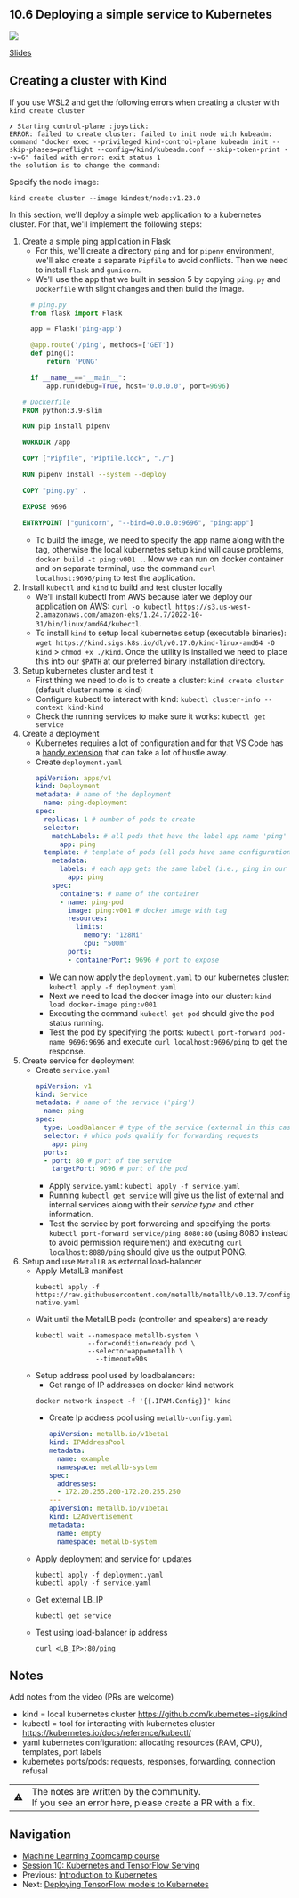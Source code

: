 
## 10.6 Deploying a simple service to Kubernetes

<a href="https://www.youtube.com/watch?v=PPUCVRIV9t8&list=PL3MmuxUbc_hIhxl5Ji8t4O6lPAOpHaCLR"><img src="images/thumbnail-10-06.jpg"></a>
 

[Slides](https://www.slideshare.net/AlexeyGrigorev/ml-zoomcamp-10-kubernetes)


## Creating a cluster with Kind

If you use WSL2 and get the following errors when creating a cluster with `kind create cluster` 

```
✗ Starting control-plane :joystick:
ERROR: failed to create cluster: failed to init node with kubeadm: command "docker exec --privileged kind-control-plane kubeadm init --skip-phases=preflight --config=/kind/kubeadm.conf --skip-token-print --v=6" failed with error: exit status 1
the solution is to change the command:
```

Specify the node image: 

```
kind create cluster --image kindest/node:v1.23.0
```
In this section, we'll deploy a simple web application to a kubernetes cluster. For that, we'll implement the following steps:

1. Create a simple ping application in Flask
   - For this, we'll create a directory `ping` and for `pipenv` environment, we'll also create a separate `Pipfile` to avoid conflicts. Then we need to install `flask` and `gunicorn`.
   - We'll use the app that we built in session 5 by copying `ping.py` and `Dockerfile` with slight changes and then build the image.
    ```python
      # ping.py
      from flask import Flask

      app = Flask('ping-app')

      @app.route('/ping', methods=['GET'])
      def ping():
          return 'PONG'

      if __name__=="__main__":
          app.run(debug=True, host='0.0.0.0', port=9696)
    ```
    ```dockerfile
    # Dockerfile
    FROM python:3.9-slim

    RUN pip install pipenv

    WORKDIR /app

    COPY ["Pipfile", "Pipfile.lock", "./"]

    RUN pipenv install --system --deploy

    COPY "ping.py" .

    EXPOSE 9696

    ENTRYPOINT ["gunicorn", "--bind=0.0.0.0:9696", "ping:app"]
    ```
    - To build the image, we need to specify the app name along with the tag, otherwise the local kubernetes setup `kind` will cause problems, `docker build -t ping:v001 .`. Now we can run on docker container and on separate terminal, use the command `curl localhost:9696/ping` to test the application.
2. Install `kubectl` and `kind` to build and test cluster locally
   - We'll install kubectl from AWS because later we deploy our application on AWS: `curl -o kubectl https://s3.us-west-2.amazonaws.com/amazon-eks/1.24.7/2022-10-31/bin/linux/amd64/kubectl`.
   - To install `kind` to setup local kubernetes setup (executable binaries): `wget https://kind.sigs.k8s.io/dl/v0.17.0/kind-linux-amd64 -O kind` > `chmod +x ./kind`. Once the utility is installed we need to place this into our `$PATH` at our preferred binary installation directory.
3. Setup kubernetes cluster and test it
   - First thing we need to do is to create a cluster: `kind create cluster` (default cluster name is kind)
   - Configure kubectl to interact with kind: `kubectl cluster-info --context kind-kind`
   - Check the running services to make sure it works: `kubectl get service`
4. Create a deployment
   - Kubernetes requires a lot of configuration and for that VS Code has a [handy extension](https://code.visualstudio.com/docs/azure/kubernetes) that can take a lot of hustle away.
   - Create `deployment.yaml`
      ```yaml
      apiVersion: apps/v1
      kind: Deployment
      metadata: # name of the deployment
        name: ping-deployment
      spec:
        replicas: 1 # number of pods to create
        selector:
          matchLabels: # all pods that have the label app name 'ping' are belonged to 'ping-deployment'
            app: ping
        template: # template of pods (all pods have same configuration)
          metadata:
            labels: # each app gets the same label (i.e., ping in our case)
              app: ping
          spec:
            containers: # name of the container
            - name: ping-pod
              image: ping:v001 # docker image with tag
              resources:
                limits:
                  memory: "128Mi"
                  cpu: "500m"
              ports:
              - containerPort: 9696 # port to expose
      ```
       - We can now apply the `deployment.yaml` to our kubernetes cluster: `kubectl apply -f deployment.yaml`
       - Next we need to load the docker image into our cluster: `kind load docker-image ping:v001`
       - Executing the command `kubectl get pod` should give the pod status running.
       - Test the pod by specifying the ports: `kubectl port-forward pod-name 9696:9696` and execute `curl localhost:9696/ping` to get the response.
5. Create service for deployment
   - Create `service.yaml`
      ```yaml
      apiVersion: v1
      kind: Service
      metadata: # name of the service ('ping')
        name: ping
      spec:
        type: LoadBalancer # type of the service (external in this case)
        selector: # which pods qualify for forwarding requests
          app: ping
        ports:
        - port: 80 # port of the service
          targetPort: 9696 # port of the pod
      ```
      - Apply `service.yaml`: `kubectl apply -f service.yaml`
      - Running `kubectl get service` will give us the list of external and internal services along with their *service type* and other information.
      - Test the service by port forwarding and specifying the ports: `kubectl port-forward service/ping 8080:80` (using 8080 instead to avoid permission requirement) and executing `curl localhost:8080/ping` should give us the output PONG.
6. Setup and use `MetalLB` as external load-balancer
   - Apply MetalLB manifest
     ```
     kubectl apply -f https://raw.githubusercontent.com/metallb/metallb/v0.13.7/config/manifests/metallb-native.yaml
     ```
   - Wait until the MetalLB pods (controller and speakers) are ready
     ```
     kubectl wait --namespace metallb-system \
                  --for=condition=ready pod \
                  --selector=app=metallb \
                    --timeout=90s
       ```
   - Setup address pool used by loadbalancers:
     - Get range of IP addresses on docker kind network
     ```
     docker network inspect -f '{{.IPAM.Config}}' kind
     ```
     - Create Ip address pool using `metallb-config.yaml`
       ```yaml
       apiVersion: metallb.io/v1beta1
       kind: IPAddressPool
       metadata:
         name: example
         namespace: metallb-system
       spec:
         addresses:
         - 172.20.255.200-172.20.255.250
       ---
       apiVersion: metallb.io/v1beta1
       kind: L2Advertisement
       metadata:
         name: empty
         namespace: metallb-system
       ```
   - Apply deployment and service for updates
     ``` 
     kubectl apply -f deployment.yaml
     kubectl apply -f service.yaml
     ```
   - Get external LB_IP
     ```
     kubectl get service
     ```
    - Test using load-balancer ip address
       ```
       curl <LB_IP>:80/ping
       ```

## Notes

Add notes from the video (PRs are welcome)

* kind = local kubernetes cluster https://github.com/kubernetes-sigs/kind
* kubectl = tool for interacting with kubernetes cluster https://kubernetes.io/docs/reference/kubectl/
* yaml kubernetes configuration: allocating resources (RAM, CPU), templates, port labels
* kubernetes ports/pods: requests, responses, forwarding, connection refusal

<table>
   <tr>
      <td>⚠️</td>
      <td>
         The notes are written by the community. <br>
         If you see an error here, please create a PR with a fix.
      </td>
   </tr>
</table>


## Navigation

* [Machine Learning Zoomcamp course](../)
* [Session 10: Kubernetes and TensorFlow Serving](./)
* Previous: [Introduction to Kubernetes](05-kubernetes-intro.md)
* Next: [Deploying TensorFlow models to Kubernetes](07-kubernetes-tf-serving.md)
